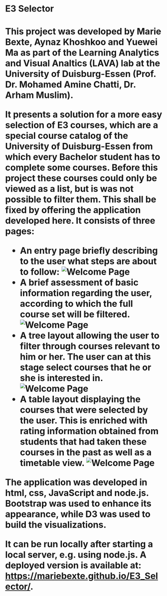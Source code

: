 <h1>E3 Selector<h1>
This project was developed by Marie Bexte, Aynaz Khoshkoo and Yuewei Ma as part of the Learning Analytics and Visual Analtics (LAVA) lab at the University of Duisburg-Essen (Prof. Dr. Mohamed Amine Chatti, Dr. Arham Muslim).

It presents a solution for a more easy selection of E3 courses, which are a special course catalog of the University of Duisburg-Essen from which every Bachelor student has to complete some courses. Before this project these courses could only be viewed as a list, but is was not possible to filter them. This shall be fixed by offering the application developed here. It consists of three pages:

* An entry page briefly describing to the user what steps are about to follow:
![Welcome Page](/images/Page0.png)
* A brief assessment of basic information regarding the user, according to which the full course set will be filtered.
![Welcome Page](/images/Page1.png)
* A tree layout allowing the user to filter through courses relevant to him or her. The user can at this stage select courses that he or she is interested in.
![Welcome Page](/images/Page2.png)
* A table layout displaying the courses that were selected by the user. This is enriched with rating information obtained from students that had taken these courses in the past as well as a timetable view.
![Welcome Page](/images/Page3.png)

The application was developed in html, css, JavaScript and node.js.
Bootstrap was used to enhance its appearance, while D3 was used to build the visualizations.

It can be run locally after starting a local server, e.g. using node.js.
A deployed version is available at: https://mariebexte.github.io/E3_Selector/.
